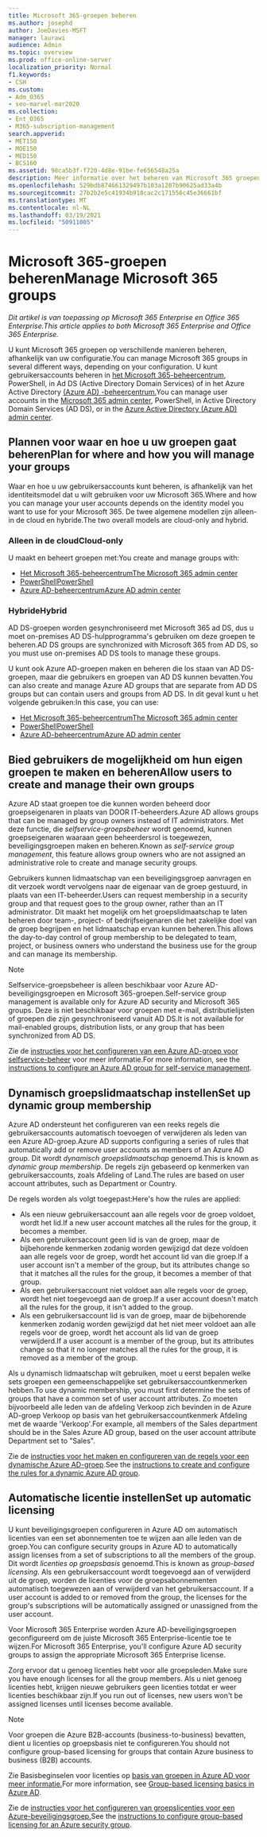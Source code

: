 ```yaml
---
title: Microsoft 365-groepen beheren
ms.author: josephd
author: JoeDavies-MSFT
manager: laurawi
audience: Admin
ms.topic: overview
ms.prod: office-online-server
localization_priority: Normal
f1.keywords:
- CSH
ms.custom:
- Adm_O365
- seo-marvel-mar2020
ms.collection:
- Ent_O365
- M365-subscription-management
search.appverid:
- MET150
- MOE150
- MED150
- BCS160
ms.assetid: 98ca5b3f-f720-4d8e-91be-fe656548a25a
description: Meer informatie over het beheren van Microsoft 365 groepen.
ms.openlocfilehash: 529bdb874661329497b103a1207b90625ad33a4b
ms.sourcegitcommit: 27b2b2e5c41934b918cac2c171556c45e36661bf
ms.translationtype: MT
ms.contentlocale: nl-NL
ms.lasthandoff: 03/19/2021
ms.locfileid: "50911005"
---
```

# <a name="manage-microsoft-365-groups"></a><span data-ttu-id="9038b-103">Microsoft 365-groepen beheren</span><span class="sxs-lookup"><span data-stu-id="9038b-103">Manage Microsoft 365 groups</span></span>

<span data-ttu-id="9038b-104">*Dit artikel is van toepassing op Microsoft 365 Enterprise en Office 365 Enterprise.*</span><span class="sxs-lookup"><span data-stu-id="9038b-104">*This article applies to both Microsoft 365 Enterprise and Office 365 Enterprise.*</span></span>

<span data-ttu-id="9038b-105">U kunt Microsoft 365 groepen op verschillende manieren beheren, afhankelijk van uw configuratie.</span><span class="sxs-lookup"><span data-stu-id="9038b-105">You can manage Microsoft 365 groups in several different ways, depending on your configuration.</span></span> <span data-ttu-id="9038b-106">U kunt gebruikersaccounts beheren in [het Microsoft 365-beheercentrum](../admin/add-users/index.yml), PowerShell, in Ad DS (Active Directory Domain Services) of in het Azure Active Directory [(Azure AD) -beheercentrum.](/azure/active-directory/fundamentals/active-directory-groups-create-azure-portal)</span><span class="sxs-lookup"><span data-stu-id="9038b-106">You can manage user accounts in the [Microsoft 365 admin center](../admin/add-users/index.yml), PowerShell, in Active Directory Domain Services (AD DS), or in the [Azure Active Directory (Azure AD) admin center](/azure/active-directory/fundamentals/active-directory-groups-create-azure-portal).</span></span> 

## <a name="plan-for-where-and-how-you-will-manage-your-groups"></a><span data-ttu-id="9038b-107">Plannen voor waar en hoe u uw groepen gaat beheren</span><span class="sxs-lookup"><span data-stu-id="9038b-107">Plan for where and how you will manage your groups</span></span>

<span data-ttu-id="9038b-108">Waar en hoe u uw gebruikersaccounts kunt beheren, is afhankelijk van het identiteitsmodel dat u wilt gebruiken voor uw Microsoft 365.</span><span class="sxs-lookup"><span data-stu-id="9038b-108">Where and how you can manage your user accounts depends on the identity model you want to use for your Microsoft 365.</span></span> <span data-ttu-id="9038b-109">De twee algemene modellen zijn alleen-in de cloud en hybride.</span><span class="sxs-lookup"><span data-stu-id="9038b-109">The two overall models are cloud-only and hybrid.</span></span>
  
### <a name="cloud-only"></a><span data-ttu-id="9038b-110">Alleen in de cloud</span><span class="sxs-lookup"><span data-stu-id="9038b-110">Cloud-only</span></span>

<span data-ttu-id="9038b-111">U maakt en beheert groepen met:</span><span class="sxs-lookup"><span data-stu-id="9038b-111">You create and manage groups with:</span></span>

- [<span data-ttu-id="9038b-112">Het Microsoft 365-beheercentrum</span><span class="sxs-lookup"><span data-stu-id="9038b-112">The Microsoft 365 admin center</span></span>](../admin/add-users/index.yml)
- [<span data-ttu-id="9038b-113">PowerShell</span><span class="sxs-lookup"><span data-stu-id="9038b-113">PowerShell</span></span>](maintain-group-membership-with-microsoft-365-powershell.md)
- [<span data-ttu-id="9038b-114">Azure AD-beheercentrum</span><span class="sxs-lookup"><span data-stu-id="9038b-114">Azure AD admin center</span></span>](/azure/active-directory/fundamentals/active-directory-groups-create-azure-portal)
    
### <a name="hybrid"></a><span data-ttu-id="9038b-115">Hybride</span><span class="sxs-lookup"><span data-stu-id="9038b-115">Hybrid</span></span>

<span data-ttu-id="9038b-116">AD DS-groepen worden gesynchroniseerd met Microsoft 365 ad DS, dus u moet on-premises AD DS-hulpprogramma's gebruiken om deze groepen te beheren.</span><span class="sxs-lookup"><span data-stu-id="9038b-116">AD DS groups are synchronized with Microsoft 365 from AD DS, so you must use on-premises AD DS tools to manage these groups.</span></span>

<span data-ttu-id="9038b-117">U kunt ook Azure AD-groepen maken en beheren die los staan van AD DS-groepen, maar die gebruikers en groepen van AD DS kunnen bevatten.</span><span class="sxs-lookup"><span data-stu-id="9038b-117">You can also create and manage Azure AD groups that are separate from AD DS groups but can contain users and groups from AD DS.</span></span> <span data-ttu-id="9038b-118">In dit geval kunt u het volgende gebruiken:</span><span class="sxs-lookup"><span data-stu-id="9038b-118">In this case, you can use:</span></span>

- [<span data-ttu-id="9038b-119">Het Microsoft 365-beheercentrum</span><span class="sxs-lookup"><span data-stu-id="9038b-119">The Microsoft 365 admin center</span></span>](../admin/add-users/index.yml)
- [<span data-ttu-id="9038b-120">PowerShell</span><span class="sxs-lookup"><span data-stu-id="9038b-120">PowerShell</span></span>](maintain-group-membership-with-microsoft-365-powershell.md)
- [<span data-ttu-id="9038b-121">Azure AD-beheercentrum</span><span class="sxs-lookup"><span data-stu-id="9038b-121">Azure AD admin center</span></span>](/azure/active-directory/fundamentals/active-directory-groups-create-azure-portal)

## <a name="allow-users-to-create-and-manage-their-own-groups"></a><span data-ttu-id="9038b-122">Bied gebruikers de mogelijkheid om hun eigen groepen te maken en beheren</span><span class="sxs-lookup"><span data-stu-id="9038b-122">Allow users to create and manage their own groups</span></span>

<span data-ttu-id="9038b-123">Azure AD staat groepen toe die kunnen worden beheerd door groepseigenaren in plaats van DOOR IT-beheerders.</span><span class="sxs-lookup"><span data-stu-id="9038b-123">Azure AD allows groups that can be managed by group owners instead of IT administrators.</span></span> <span data-ttu-id="9038b-124">Met deze functie, die *selfservice-groepsbeheer* wordt genoemd, kunnen groepseigenaren waaraan geen beheerdersrol is toegewezen, beveiligingsgroepen maken en beheren.</span><span class="sxs-lookup"><span data-stu-id="9038b-124">Known as *self-service group management*, this feature allows group owners who are not assigned an administrative role to create and manage security groups.</span></span> 

<span data-ttu-id="9038b-125">Gebruikers kunnen lidmaatschap van een beveiligingsgroep aanvragen en dit verzoek wordt vervolgens naar de eigenaar van de groep gestuurd, in plaats van een IT-beheerder.</span><span class="sxs-lookup"><span data-stu-id="9038b-125">Users can request membership in a security group and that request goes to the group owner, rather than an IT administrator.</span></span> <span data-ttu-id="9038b-126">Dit maakt het mogelijk om het groepslidmaatschap te laten beheren door team-, project- of bedrijfseigenaren die het zakelijke doel van de groep begrijpen en het lidmaatschap ervan kunnen beheren.</span><span class="sxs-lookup"><span data-stu-id="9038b-126">This allows the day-to-day control of group membership to be delegated to team, project, or business owners who understand the business use for the group and can manage its membership.</span></span>

>[!Note]
><span data-ttu-id="9038b-127">Selfservice-groepsbeheer is alleen beschikbaar voor Azure AD-beveiligingsgroepen en Microsoft 365-groepen.</span><span class="sxs-lookup"><span data-stu-id="9038b-127">Self-service group management is available only for Azure AD security and Microsoft 365 groups.</span></span> <span data-ttu-id="9038b-128">Deze is niet beschikbaar voor groepen met e-mail, distributielijsten of groepen die zijn gesynchroniseerd vanuit AD DS.</span><span class="sxs-lookup"><span data-stu-id="9038b-128">It is not available for mail-enabled groups, distribution lists, or any group that has been synchronized from AD DS.</span></span>
>

<span data-ttu-id="9038b-129">Zie de [instructies voor het configureren van een Azure AD-groep voor selfservice-beheer](/azure/active-directory/active-directory-accessmanagement-self-service-group-management) voor meer informatie.</span><span class="sxs-lookup"><span data-stu-id="9038b-129">For more information, see the [instructions to configure an Azure AD group for self-service management](/azure/active-directory/active-directory-accessmanagement-self-service-group-management).</span></span>

## <a name="set-up-dynamic-group-membership"></a><span data-ttu-id="9038b-130">Dynamisch groepslidmaatschap instellen</span><span class="sxs-lookup"><span data-stu-id="9038b-130">Set up dynamic group membership</span></span>

<span data-ttu-id="9038b-131">Azure AD ondersteunt het configureren van een reeks regels die gebruikersaccounts automatisch toevoegen of verwijderen als leden van een Azure AD-groep.</span><span class="sxs-lookup"><span data-stu-id="9038b-131">Azure AD supports configuring a series of rules that automatically add or remove user accounts as members of an Azure AD group.</span></span> <span data-ttu-id="9038b-132">Dit wordt *dynamisch groepslidmaatschap* genoemd.</span><span class="sxs-lookup"><span data-stu-id="9038b-132">This is known as *dynamic group membership*.</span></span> <span data-ttu-id="9038b-133">De regels zijn gebaseerd op kenmerken van gebruikersaccounts, zoals Afdeling of Land.</span><span class="sxs-lookup"><span data-stu-id="9038b-133">The rules are based on user account attributes, such as Department or Country.</span></span>

<span data-ttu-id="9038b-134">De regels worden als volgt toegepast:</span><span class="sxs-lookup"><span data-stu-id="9038b-134">Here's how the rules are applied:</span></span>

- <span data-ttu-id="9038b-135">Als een nieuw gebruikersaccount aan alle regels voor de groep voldoet, wordt het lid.</span><span class="sxs-lookup"><span data-stu-id="9038b-135">If a new user account matches all the rules for the group, it becomes a member.</span></span>
- <span data-ttu-id="9038b-136">Als een gebruikersaccount geen lid is van de groep, maar de bijbehorende kenmerken zodanig worden gewijzigd dat deze voldoen aan alle regels voor de groep, wordt het account lid van die groep.</span><span class="sxs-lookup"><span data-stu-id="9038b-136">If a user account isn't a member of the group, but its attributes change so that it matches all the rules for the group, it becomes a member of that group.</span></span>
- <span data-ttu-id="9038b-137">Als een gebruikersaccount niet voldoet aan alle regels voor de groep, wordt het niet toegevoegd aan de groep.</span><span class="sxs-lookup"><span data-stu-id="9038b-137">If a user account doesn't match all the rules for the group, it isn't added to the group.</span></span>
- <span data-ttu-id="9038b-138">Als een gebruikersaccount lid is van de groep, maar de bijbehorende kenmerken zodanig worden gewijzigd dat het niet meer voldoet aan alle regels voor de groep, wordt het account als lid van de groep verwijderd.</span><span class="sxs-lookup"><span data-stu-id="9038b-138">If a user account is a member of the group, but its attributes change so that it no longer matches all the rules for the group, it is removed as a member of the group.</span></span>

<span data-ttu-id="9038b-139">Als u dynamisch lidmaatschap wilt gebruiken, moet u eerst bepalen welke sets groepen een gemeenschappelijke set gebruikersaccountkenmerken hebben.</span><span class="sxs-lookup"><span data-stu-id="9038b-139">To use dynamic membership, you must first determine the sets of groups that have a common set of user account attributes.</span></span> <span data-ttu-id="9038b-140">Zo moeten bijvoorbeeld alle leden van de afdeling Verkoop zich bevinden in de Azure AD-groep Verkoop op basis van het gebruikersaccountkenmerk Afdeling met de waarde 'Verkoop'.</span><span class="sxs-lookup"><span data-stu-id="9038b-140">For example, all members of the Sales department should be in the Sales Azure AD group, based on the user account attribute Department set to "Sales".</span></span>

<span data-ttu-id="9038b-141">Zie de [instructies voor het maken en configureren van de regels voor een dynamische Azure AD-groep](/azure/active-directory/active-directory-groups-dynamic-membership-azure-portal).</span><span class="sxs-lookup"><span data-stu-id="9038b-141">See the [instructions to create and configure the rules for a dynamic Azure AD group](/azure/active-directory/active-directory-groups-dynamic-membership-azure-portal).</span></span>

## <a name="set-up-automatic-licensing"></a><span data-ttu-id="9038b-142">Automatische licentie instellen</span><span class="sxs-lookup"><span data-stu-id="9038b-142">Set up automatic licensing</span></span>

<span data-ttu-id="9038b-143">U kunt beveiligingsgroepen configureren in Azure AD om automatisch licenties van een set abonnementen toe te wijzen aan alle leden van de groep.</span><span class="sxs-lookup"><span data-stu-id="9038b-143">You can configure security groups in Azure AD to automatically assign licenses from a set of subscriptions to all the members of the group.</span></span> <span data-ttu-id="9038b-144">Dit wordt *licenties op groepsbasis* genoemd.</span><span class="sxs-lookup"><span data-stu-id="9038b-144">This is known as *group-based licensing*.</span></span> <span data-ttu-id="9038b-145">Als een gebruikersaccount wordt toegevoegd aan of verwijderd uit de groep, worden de licenties voor de groepsabonnementen automatisch toegewezen aan of verwijderd van het gebruikersaccount. </span><span class="sxs-lookup"><span data-stu-id="9038b-145">If a user account is added to or removed from the group, the licenses for the group's subscriptions will be automatically assigned or unassigned from the user account.</span></span>

<span data-ttu-id="9038b-146">Voor Microsoft 365 Enterprise worden Azure AD-beveiligingsgroepen geconfigureerd om de juiste Microsoft 365 Enterprise-licentie toe te wijzen.</span><span class="sxs-lookup"><span data-stu-id="9038b-146">For Microsoft 365 Enterprise, you'll configure Azure AD security groups to assign the appropriate Microsoft 365 Enterprise license.</span></span>

<span data-ttu-id="9038b-147">Zorg ervoor dat u genoeg licenties hebt voor alle groepsleden.</span><span class="sxs-lookup"><span data-stu-id="9038b-147">Make sure you have enough licenses for all the group members.</span></span> <span data-ttu-id="9038b-148">Als u niet genoeg licenties hebt, krijgen nieuwe gebruikers geen licenties totdat er weer licenties beschikbaar zijn.</span><span class="sxs-lookup"><span data-stu-id="9038b-148">If you run out of licenses, new users won't be assigned licenses until licenses become available.</span></span>

>[!Note]
><span data-ttu-id="9038b-149">Voor groepen die Azure B2B-accounts (business-to-business) bevatten, dient u licenties op groepsbasis niet te configureren.</span><span class="sxs-lookup"><span data-stu-id="9038b-149">You should not configure group-based licensing for groups that contain Azure business to business (B2B) accounts.</span></span>
>

<span data-ttu-id="9038b-150">Zie Basisbeginselen voor licenties op [basis van groepen in Azure AD voor meer informatie.](/azure/active-directory/active-directory-licensing-whatis-azure-portal)</span><span class="sxs-lookup"><span data-stu-id="9038b-150">For more information, see [Group-based licensing basics in Azure AD](/azure/active-directory/active-directory-licensing-whatis-azure-portal).</span></span>

<span data-ttu-id="9038b-151">Zie de [instructies voor het configureren van groepslicenties voor een Azure-beveiligingsgroep.](/azure/active-directory/active-directory-licensing-group-assignment-azure-portal)</span><span class="sxs-lookup"><span data-stu-id="9038b-151">See the [instructions to configure group-based licensing for an Azure security group](/azure/active-directory/active-directory-licensing-group-assignment-azure-portal).</span></span>